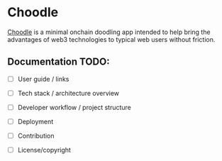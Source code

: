 # Choodle


[Choodle](https://choodle.xyz) is a minimal onchain doodling app intended to
help bring the advantages of web3 technologies to typical web users without
friction.


## Documentation TODO:
- [ ] User guide / links
- [ ] Tech stack / architecture overview
- [ ] Developer workflow / project structure
- [ ] Deployment
- [ ] Contribution
- [ ] License/copyright


